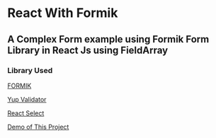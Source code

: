 # React With Formik 
## A Complex Form example using Formik Form Library in React Js using FieldArray

### Library Used
[FORMIK](https://formik.org) 

[Yup Validator](https://www.npmjs.com/package/yup)

[React Select](https://react-select.com/home)

[Demo of This Project](https://react-formik-2022.web.app/)


